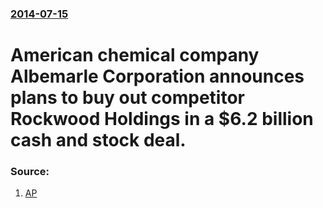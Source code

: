 ### [2014-07-15](/news/2014/07/15/index.md)

# American chemical company Albemarle Corporation announces plans to buy out competitor Rockwood Holdings in a $6.2 billion cash and stock deal. 




### Source:

1. [AP](http://hosted.ap.org/dynamic/stories/U/US_ALBEMARLE_ROCKWOOD?SITE=AP&SECTION=HOME&TEMPLATE=DEFAULT)
